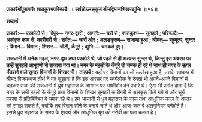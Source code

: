 **प्राकारैर्गोपुरागारै: शातकुश्भपरिच्छदै: ।** **सर्वतोऽलङ्कृतं श्रीमद्विमानशिखरद्युभि: ॥ ५६॥** 

**शब्दार्थ** 

**प्राकारै:—** **परकोटों से** **; गोपुर—** **नगर-द्वारों** **; आगारै:—** **घरों से** **; शातकुश्भ—** **सुनहले** **; परिच्छदै:—** **अलंकृत काम से, कारीगरी** **से** **; सर्वत:—** **चारों ओर** **; अलङ्कृतम्—** **सजाया हुआ** **; श्रीमत्—** **बहुमूल्य, सुन्दर** **; विमान—** **विमान** **; शिखर—** **चोटी, कँगूरे** **;** **द्युभि:—** **चमकते हुए।** **.** 

**राजधानी में अनेक महल, नगर-द्वार तथा परकोटे थे, जो पहले से ही अत्यन्त सुन्दर थे,** **किन्तु इस अवसर पर उन्हें सुनहले आभूषणों से सजाया गया था। नगर के महलों के कँगूरे तो** **चमक ही रहे थे साथ ही नगर के ऊपर मँडराने वाले सुन्दर विमानों के शिखर भी।** **तात्पर्य :** यहाँ पर विमानों का जो उल्लेख हुआ है, उसके सश्बन्ध में श्रीमद् विजयध्वज तीर्थ ने यह सुझाया है कि इस अवसर पर स्वर्गलोक के देवता भी अपने-अपने विमानों में चढ़कर राजा की राजधानी में ध्रुव महाराज के आगमन पर आशीर्वाद देने पधारे थे। ऐसा भी प्रतीत होता है कि नगर के सभी महलों के कँगूरे तथा विमानों के शिखर सुनहरी कारीगरी से अलंकृत किये गये थे और सूर्य प्रकाश से प्रतिबिश्बित वे चमक रहे थे। हम आसानी से ध्रुव महाराज के काल तथा आधुनिक काल के अन्तर को समझ सकते हैं, क्योंकि तब विमान सोने के बनाये जाते थे और आज-कल वे अलमुनियम बनेहोते है। इससे ध्रुव महाराज के समय के ऐश्वर्य और आधुनिक युग की गरीबी का पता चलता है।  